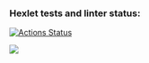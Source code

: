 ### Hexlet tests and linter status:
[![Actions Status](https://github.com/BrattKondrattenko/frontend-project-44/workflows/hexlet-check/badge.svg)](https://github.com/BrattKondrattenko/frontend-project-44/actions)

<a href="https://codeclimate.com/github/BrattKondrattenko/frontend-project-44/maintainability"><img src="https://api.codeclimate.com/v1/badges/d955d788d27d1395df8a/maintainability" /></a>
<a href="https://asciinema.org/a/f9DvIwKUGEVTioBlEeFHDIzAt" alt = "brain-even"></a>
<a href="https://asciinema.org/a/lV7bJ40yVP1LUAtYx677uvJj1" alt = "brain-calc"></a>
<a href="https://asciinema.org/a/TnQPKKJdpzaieO7fuVR6l6MFC" alt = "brain-gcd"></a>
<a href="https://asciinema.org/a/N30JcPvVLdhgMxnUhAB06EndN" alt = "brain-progression"></a>
<a href="https://asciinema.org/a/v8nasJgw5kqKUtselrHyYIfcY" alt = "brain-prime"></a>
